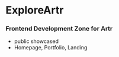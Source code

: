 # ExploreArtr
### Frontend Development Zone for Artr
- public showcased
- Homepage, Portfolio, Landing



